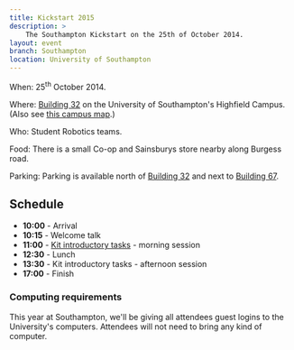 ```yaml
---
title: Kickstart 2015
description: >
    The Southampton Kickstart on the 25th of October 2014.
layout: event
branch: Southampton
location: University of Southampton
---
```


When: 25<sup>th</sup> October 2014.

Where: [Building 32](http://data.southampton.ac.uk/building/32.html) on the University of Southampton's Highfield Campus.
  (Also see [this campus map](http://www.southampton.ac.uk/visitus/campuses/maps/highfield_3d_key.pdf).)

Who: Student Robotics teams.

Food: There is a small Co-op and Sainsburys store nearby along Burgess road.

Parking: Parking is available north of [Building 32](http://data.southampton.ac.uk/building/32.html)
   and next to [Building 67](http://data.southampton.ac.uk/building/67.html).

Schedule
--------

 * **10:00** - Arrival
 * **10:15** - Welcome talk
 * **11:00** - [Kit introductory tasks](/resources/2015/microgames.pdf) - morning session
 * **12:30** - Lunch
 * **13:30** - Kit introductory tasks - afternoon session
 * **17:00** - Finish


### Computing requirements

This year at Southampton, we'll be giving all attendees guest logins to the
University's computers. Attendees will not need to bring any kind of computer.
